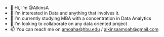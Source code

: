 - 👋 Hi, I’m @AikinsA
- 👀 I’m interested in Data and anything that involves it.
- 🌱 I’m currently studying MBA with a concentration in Data Analytics
- 💞️ I’m looking to collaborate on any data oriented project
- 📫 You can reach me on amoaha@hbu.edu / aikinsaamoah@gmail.com

<!---
AikinsA/AikinsA is a ✨ special ✨ repository because its `README.md` (this file) appears on your GitHub profile.
You can click the Preview link to take a look at your changes.
--->
